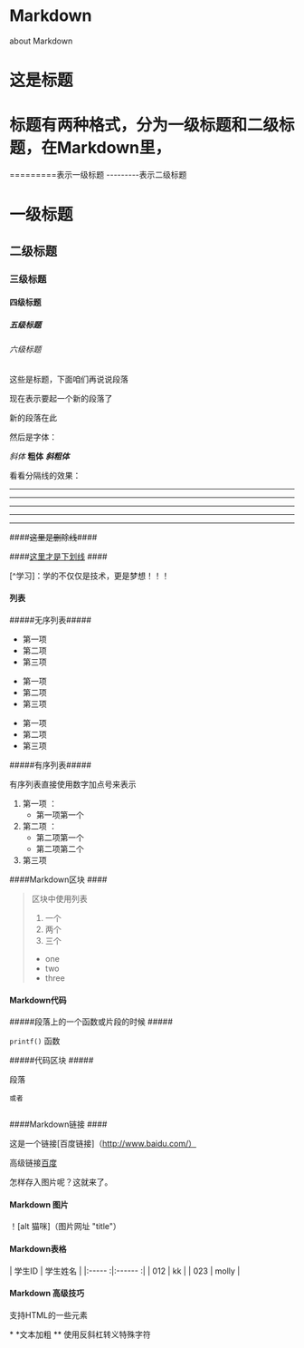 # Markdown
about Markdown
# 这是标题
# 标题有两种格式，分为一级标题和二级标题，在Markdown里，
=========表示一级标题
---------表示二级标题
# 一级标题
## 二级标题
### 三级标题
#### 四级标题
##### 五级标题
###### 六级标题

这些是标题，下面咱们再说说段落  

现在表示要起一个新的段落了

新的段落在此

然后是字体：

*斜体*
**粗体**
***斜粗体***

看看分隔线的效果：

***

* * *

***********

- - - 

-------------------


####~~这里是删除线~~####

####<u>这里才是下划线</u> ####

[^学习]：学的不仅仅是技术，更是梦想！！！

#### 列表 ####  
#####无序列表#####

* 第一项
* 第二项
* 第三项

+ 第一项
+ 第二项
+ 第三项
  
- 第一项
- 第二项
- 第三项
  
#####有序列表#####

 有序列表直接使用数字加点号来表示

  1. 第一项 ：    
      - 第一项第一个
  2. 第二项 ：    
      - 第二项第一个
      - 第二项第二个
  3. 第三项

####Markdown区块 ####

> 区块中使用列表
> 1. 一个
> 2. 两个
> 3. 三个
> * one 
> * two
> * three

#### Markdown代码 ####
#####段落上的一个函数或片段的时候 #####

`printf()` 函数

#####代码区块 #####
    <p>段落</p>

    或者
```<p>段落</p>
```

####Markdown链接 ####

这是一个链接[百度链接]（http://www.baidu.com/）

高级链接[百度][1]

[1]: http://www.baidu.com/

怎样存入图片呢？这就来了。

#### Markdown 图片 ####

！[alt 猫咪]（图片网址 "title"）

#### Markdown表格 ####

| 学生ID | 学生姓名 |
|:----- :|:------ :|
|  012   |   kk    |
|  023   |   molly |

#### Markdown 高级技巧 ####

支持HTML的一些元素

\* \*文本加粗 \*\*
使用反斜杠转义特殊字符












